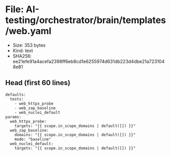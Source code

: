 # File: AI-testing/orchestrator/brain/templates/web.yaml

- Size: 353 bytes
- Kind: text
- SHA256: ee21efe91a4acefa2398ff6eb8cd1e6255974d631db223d4dbe21a7231048e81

## Head (first 60 lines)

```
defaults:
  tests:
    - web_httpx_probe
    - web_zap_baseline
    - web_nuclei_default
params:
  web_httpx_probe:
    targets: "{{ scope.in_scope_domains | default([]) }}"
  web_zap_baseline:
    domains: "{{ scope.in_scope_domains | default([]) }}"
    mode: "baseline"
  web_nuclei_default:
    targets: "{{ scope.in_scope_domains | default([]) }}"
```

